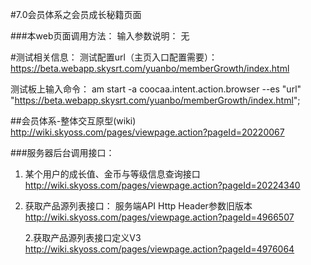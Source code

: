 #7.0会员体系之会员成长秘籍页面

###本web页面调用方法：
输入参数说明：
无

#测试相关信息：
测试配置url（主页入口配置需要）：
https://beta.webapp.skysrt.com/yuanbo/memberGrowth/index.html

测试板上输入命令：
am start -a coocaa.intent.action.browser --es "url"  "https://beta.webapp.skysrt.com/yuanbo/memberGrowth/index.html";




##会员体系-整体交互原型(wiki)
http://wiki.skyoss.com/pages/viewpage.action?pageId=20220067

###服务器后台调用接口：
1. 某个用户的成长值、金币与等级信息查询接口
http://wiki.skyoss.com/pages/viewpage.action?pageId=20224340

2. 获取产品源列表接口：
	服务端API Http Header参数旧版本
	http://wiki.skyoss.com/pages/viewpage.action?pageId=4966507

	2.获取产品源列表接口定义V3
	http://wiki.skyoss.com/pages/viewpage.action?pageId=4976064
